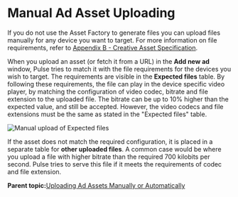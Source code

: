 # Manual Ad Asset Uploading

If you do not use the Asset Factory to generate files you can upload files manually for any device you want to target. For more information on file requirements, refer to [Appendix B - Creative Asset Specification](appendix_b.md).

When you upload an asset \(or fetch it from a URL\) in the **Add new ad** window, Pulse tries to match it with the file requirements for the devices you wish to target. The requirements are visible in the **Expected files** table. By following these requirements, the file can play in the device specific video player, by matching the configuration of video codec, bitrate and file extension to the uploaded file. The bitrate can be up to 10% higher than the expected value, and still be accepted. However, the video codecs and file extensions must be the same as stated in the "Expected files" table.

![Manual upload of Expected files](../../image/pulse_upload_creative_now.png)

If the asset does not match the required configuration, it is placed in a separate table for **other uploaded files**. A common case would be where you upload a file with higher bitrate than the required 700 kilobits per second. Pulse tries to serve this file if it meets the requirements of codec and file extension.

**Parent topic:**[Uploading Ad Assets Manually or Automatically](../../../oadtech/ad_serving/ug/uploading_ad_assets.md)


